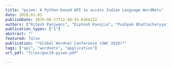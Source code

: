 ```yaml
---
title: "pyiwn: A Python-based API to access Indian Language WordNets"
date: 2018-01-01
publishDate: 2019-06-27T12:40:43.636412Z
authors: ["Ritesh Panjwani", "Diptesh Kanojia", "Pushpak Bhattacharyya"]
publication_types: ["1"]
abstract: ""
featured: false
publication: "*Global Wordnet Conference (GWC 2018)*"
tags: ["api", "wordnets", "application"]
url_pdf: "files/gwc18-pyiwn.pdf"

---
```


